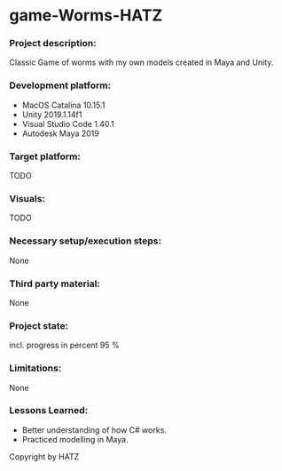 # game-Worms-HATZ

### Project description: 
Classic Game of worms with my own models created in Maya and Unity.

### Development platform: 
- MacOS Catalina 10.15.1
- Unity 2019.1.14f1
- Visual Studio Code 1.40.1
- Autodesk Maya 2019

### Target platform: 
TODO

### Visuals: 
TODO

### Necessary setup/execution steps: 
None

### Third party material: 
None

### Project state: 
incl. progress in percent
95 %

### Limitations: 
None

### Lessons Learned:
- Better understanding of how C# works.
- Practiced modelling in Maya.

Copyright by HATZ